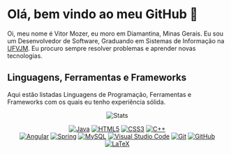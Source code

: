 # Olá, bem vindo ao meu GitHub 👋

Oi, meu nome é Vitor Mozer, eu moro em Diamantina, Minas Gerais. Eu sou um Desenvolvedor de Software, Graduando em Sistemas de Informação na [UFVJM](https://portal.ufvjm.edu.br/a-universidade/cursos/sin). Eu procuro sempre resolver problemas e aprender novas tecnologias.

<!-- [EN-US](./README-en.md) -->

## Linguagens, Ferramentas e Frameworks

Aqui estão listadas Linguagens de Programação, Ferramentas e Frameworks com os quais eu tenho experiência sólida.

<p align="center">
    <img alt="Stats" src="https://github-readme-stats.vercel.app/api/top-langs/?username=VitorMozer9&layout=compact&theme=dark">
</p>

<p align="center">
    <a href="https://www.java.com/"><img alt="Java" src="https://skillicons.dev/icons?i=java"></a>
    <a href="https://developer.mozilla.org/en-US/docs/Web/HTML"><img alt="HTML5" src="https://skillicons.dev/icons?i=html"></a>
    <a href="https://developer.mozilla.org/en-US/docs/Web/CSS"><img alt="CSS3" src="https://skillicons.dev/icons?i=css"></a>
    <a href="https://isocpp.org/"><img alt="C++" src="https://skillicons.dev/icons?i=cpp"></a>
    <br>
    <a href="https://angular.dev/"><img alt="Angular" src="https://skillicons.dev/icons?i=angular"></a>
    <a href="https://www.c-language.org"><img alt="Spring" src="https://skillicons.dev/icons?i=spring"></a>
    <a href="https://www.mysql.com/"><img alt="MySQL" src="https://skillicons.dev/icons?i=mysql"></a>
    <a href="https://code.visualstudio.com/"><img alt="Visual Studio Code" src="https://skillicons.dev/icons?i=vscode"></a>
    <a href="https://git-scm.com/"><img alt="Git" src="https://skillicons.dev/icons?i=git"></a>
    <a href="https://github.com/alan-b-lima"><img alt="GitHub" src="https://skillicons.dev/icons?i=github"></a>
    <a href="https://www.latex-project.org/"><img alt="LaTeX" src="https://skillicons.dev/icons?i=latex"></a>
</p>
